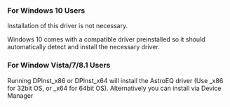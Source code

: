 ### For Windows 10 Users

Installation of this driver is not necessary.

Windows 10 comes with a compatible driver preinstalled so it should automatically detect and install the necessary driver.

### For Window Vista/7/8.1 Users

Running DPInst_x86 or DPInst_x64 will install the AstroEQ driver (Use _x86 for 32bit OS, or _x64 for 64bit OS).
Alternatively you can install via Device Manager